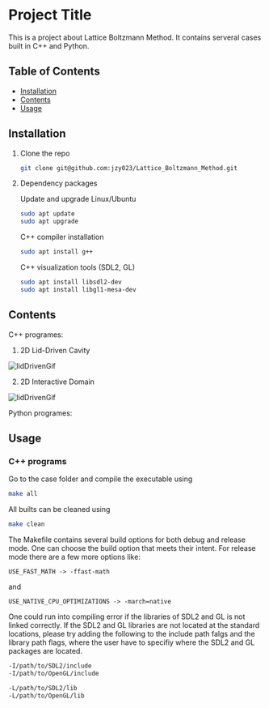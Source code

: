 # Project Title

This is a project about Lattice Boltzmann Method. It contains serveral cases built in C++ and Python.


## Table of Contents
- [Installation](#installation)
- [Contents](#content)
- [Usage](#usage)
<!-- - [Features](#features)
- [Contributing](#contributing)
- [License](#license) -->


## Installation

1. Clone the repo
    ```bash
    git clone git@github.com:jzy023/Lattice_Boltzmann_Method.git
   ```

2. Dependency packages

    Update and upgrade Linux/Ubuntu
    ```bash
    sudo apt update
    sudo apt upgrade
    ```

    C++ compiler installation
    ```bash
    sudo apt install g++
    ```

    C++ visualization tools (SDL2, GL)
    ```bash
    sudo apt install libsdl2-dev 
    sudo apt install libgl1-mesa-dev
    ```


    <!-- Python Pip Installs Packages
    ```bash
    sudo apt install python-pip
    sudo apt install python3-pip
    ``` -->


## Contents

C++ programes:
    
1. 2D Lid-Driven Cavity 

![lidDrivenGif](https://raw.githubusercontent.com/jzy023/gifs/main/LBM/lidDrivenLBM.gif)

2. 2D Interactive Domain

![lidDrivenGif](https://raw.githubusercontent.com/jzy023/gifs/main/LBM/interactive.gif)


Python programes:


## Usage

### C++ programs 

Go to the case folder and compile the executable using 
```bash
make all
```
All builts can be cleaned using 
```bash 
make clean
```
The Makefile contains several build options for both debug and release mode. One can choose the build option that meets their intent. For release mode
there are a few more options like:
```
USE_FAST_MATH -> -ffast-math
```
and 
```
USE_NATIVE_CPU_OPTIMIZATIONS -> -march=native
```
One could run into compiling error if the libraries of SDL2 and GL is not linked correctly. If the SDL2 and GL libraries are not located at the standard locations,
please try adding the following to the include path falgs and the library path flags, where the user have to specifiy where the SDL2 and GL packages are located.
```bash
-I/path/to/SDL2/include 
-I/path/to/OpenGL/include

-L/path/to/SDL2/lib 
-L/path/to/OpenGL/lib
```



